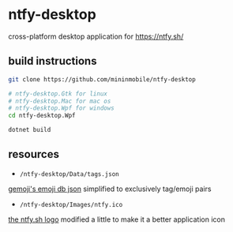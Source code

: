 # ntfy-desktop
cross-platform desktop application for https://ntfy.sh/

## build instructions
```bash
git clone https://github.com/mininmobile/ntfy-desktop

# ntfy-desktop.Gtk for linux
# ntfy-desktop.Mac for mac os
# ntfy-desktop.Wpf for windows
cd ntfy-desktop.Wpf

dotnet build
```

## resources
- `/ntfy-desktop/Data/tags.json`

[gemoji's emoji db json](https://github.com/github/gemoji/blob/master/db/emoji.json) simplified to exclusively tag/emoji pairs

- `/ntfy-desktop/Images/ntfy.ico`

[the ntfy.sh logo](https://github.com/binwiederhier/ntfy/blob/main/web/src/img/ntfy.png) modified a little to make it a better application icon
